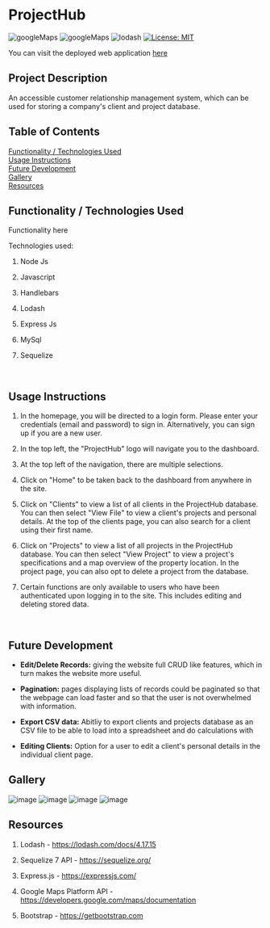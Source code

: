 # ProjectHub

![googleMaps](https://img.shields.io/badge/API-GoogleMaps-Blue)
![googleMaps](https://img.shields.io/badge/API-DomainAPI-Blue)
![lodash](https://img.shields.io/badge/node-lodash-orange)
[![License: MIT](https://img.shields.io/badge/License-MIT-yellow.svg)](https://opensource.org/licenses/MIT)

<!-- ## Deployed web address -->

You can visit the deployed web application [here](https://project-2-group-g-projectub.herokuapp.com/login)
<br>

## Project Description

An accessible customer relationship management system, which can be used for storing a company's client and project database.
<br>

## Table of Contents

[Functionality / Technologies Used](#Functionality)  
[Usage Instructions](#Usage)  
[Future Development](#DemonFuturestration)  
[Gallery](#Gallery)  
[Resources](#Resources)

<a name="Functionality"></a>

## Functionality / Technologies Used

Functionality here
<br>

Technologies used:

1. Node Js

2. Javascript

3. Handlebars

4. Lodash

5. Express Js

6. MySql

7. Sequelize

<br>

<a name="Usage"></a>

## Usage Instructions

1. In the homepage, you will be directed to a login form. Please enter your credentials (email and password) to sign in. Alternatively, you can sign up if you are a new user.

2. In the top left, the "ProjectHub" logo will navigate you to the dashboard.

3. At the top left of the navigation, there are multiple selections.

4. Click on "Home" to be taken back to the dashboard from anywhere in the site.

5. Click on "Clients" to view a list of all clients in the ProjectHub database. You can then select "View File" to view a client's projects and personal details. At the top of the clients page, you can also search for a client using their first name.

6. Click on "Projects" to view a list of all projects in the ProjectHub database. You can then select "View Project" to view a project's specifications and a map overview of the property location. In the project page, you can also opt to delete a project from the database.

7. Certain functions are only available to users who have been authenticated upon logging in to the site. This includes editing and deleting stored data.

 <br>

<a name="Future"></a>

## Future Development

- <strong>Edit/Delete Records:</strong> giving the website full CRUD like features, which in turn makes the website more useful.

- <strong>Pagination:</strong> pages displaying lists of records could be paginated so that the webpage can load faster and so that the user is not overwhelmed with information.

- <strong>Export CSV data:</strong> Abitliy to export clients and projects database as an CSV file to be able to load into a spreadsheet and do calculations with
  <br>

- <strong>Editing Clients:</strong> Option for a user to edit a client's personal details in the individual client page.
  <br>

<a name="Gallery"></a>

## Gallery

![image](https://github.com/wilgru/group-g-project-2-projecthub/blob/main/screenshots/demo1.png)
![image](https://github.com/wilgru/group-g-project-2-projecthub/blob/main/screenshots/demo2.png)
![image](https://github.com/wilgru/group-g-project-2-projecthub/blob/main/screenshots/demo3.png)
![image](https://github.com/wilgru/group-g-project-2-projecthub/blob/main/screenshots/demo4.png)
<br>

<a name="Resources"></a>

## Resources

1. Lodash - https://lodash.com/docs/4.17.15

2. Sequelize 7 API - https://sequelize.org/

3. Express.js - https://expressjs.com/

4. Google Maps Platform API - https://developers.google.com/maps/documentation

5. Bootstrap - https://getbootstrap.com
